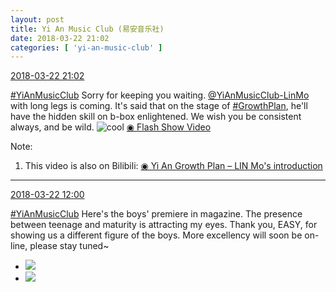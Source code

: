 ```yaml
---
layout: post
title: Yi An Music Club (易安音乐社)
date: 2018-03-22 21:02
categories: [ 'yi-an-music-club' ]
---
```


<div class="weibo-info">
  <a href="https://weibo.com/6094546964/G8AID2IeV">2018-03-22 21:02</a>
</div>

[#YiAnMusicClub](https://weibo.com/p/100808beae2e3e05b17b64f63ebedca39f19b2/super_index) Sorry for keeping you waiting. [@YiAnMusicClub-LinMo](https://weibo.com/u/6108312042) with long legs is coming. It's said that on the stage of [#GrowthPlan](https://weibo.com/p/100808fe7264e4339c41df171df3260846e152), he'll have the hidden skill on b-box enlightened. We wish you be consistent always, and be wild. ![cool](https://img.t.sinajs.cn/t4/appstyle/expression/ext/normal/8a/pcmoren_cool2017_org.png) [◉ Flash Show Video](https://www.miaopai.com/show/y3E6HvFMvKd9e~UurTGPKGQTp1TWUpua1AhKYQ__.htm)

<!-- more -->

Note:
1. This video is also on Bilibili: [◉ Yi An Growth Plan – LIN Mo's introduction](https://www.bilibili.com/video/av21097978)

---

<div class="weibo-info">
  <a href="https://weibo.com/6094546964/G8xaG4yOV">2018-03-22 12:00</a>
</div>

[#YiAnMusicClub](https://weibo.com/p/100808beae2e3e05b17b64f63ebedca39f19b2/super_index) Here's the boys' premiere in magazine. The presence between teenage and maturity is attracting my eyes. Thank you, EASY, for showing us a different figure of the boys. More excellency will soon be on-line, please stay tuned~

<ul class="weibo-pic-list-1">
  <li class="weibo-pic">
    <a href="//wx1.sinaimg.cn/mw690/006Es64Aly1fplgl650aoj33vc2kwu0x.jpg"><img src="//wx1.sinaimg.cn/thumb150/006Es64Aly1fplgl650aoj33vc2kwu0x.jpg"/></a>
  </li>
  <li class="weibo-pic">
    <a href="//wx3.sinaimg.cn/mw690/006Es64Aly1fplgl3o172j32pf1ww7wi.jpg"><img src="//wx3.sinaimg.cn/thumb150/006Es64Aly1fplgl3o172j32pf1ww7wi.jpg"/></a>
  </li>
</ul>
